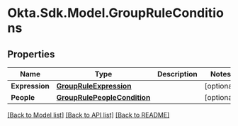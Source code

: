 # Okta.Sdk.Model.GroupRuleConditions

## Properties

Name | Type | Description | Notes
------------ | ------------- | ------------- | -------------
**Expression** | [**GroupRuleExpression**](GroupRuleExpression.md) |  | [optional] 
**People** | [**GroupRulePeopleCondition**](GroupRulePeopleCondition.md) |  | [optional] 

[[Back to Model list]](../README.md#documentation-for-models) [[Back to API list]](../README.md#documentation-for-api-endpoints) [[Back to README]](../README.md)

